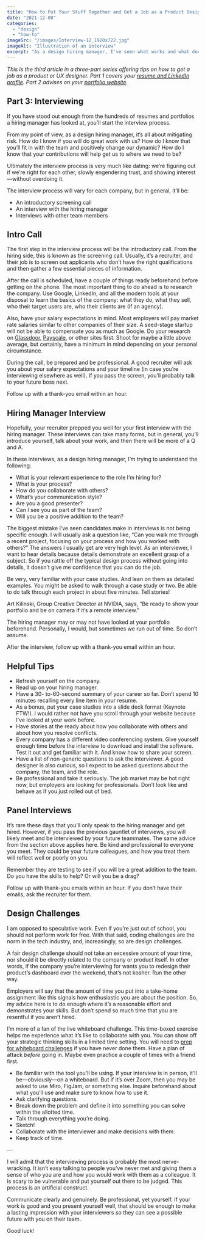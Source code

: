 ```yaml
---
title: "How to Put Your Stuff Together and Get a Job as a Product Designer: Part 3"
date: "2021-12-08"
categories: 
  - "design"
  - "how-to"
imageSrc: "/images/Interview-12_1920x722.jpg"
imageAlt: "Illustration of an interview"
excerpt: "As a design hiring manager, I've seen what works and what doesn't in product design interviews. From nailing the screening call to acing design challenges, here's my insider perspective on how to present yourself effectively throughout the interview process."
---
```


_This is the third article in a three-part series offering tips on how to get a job as a product or UX designer. Part 1 covers your [resume and LinkedIn profile](https://rogerwong.me/posts/how-to-put-your-stuff-together-and-get-a-job-as-a-product-designer-part-1/). Part 2 advises on your [portfolio website](https://rogerwong.me/posts/how-to-put-your-stuff-together-and-get-a-job-as-a-product-designer-part-2/)._

## Part 3: Interviewing

If you have stood out enough from the hundreds of resumes and portfolios a hiring manager has looked at, you’ll start the interview process.

From my point of view, as a design hiring manager, it’s all about mitigating risk. How do I know if you will do great work with us? How do I know that you’ll fit in with the team and positively change our dynamic? How do I know that your contributions will help get us to where we need to be?

Ultimately the interview process is very much like dating: we’re figuring out if we’re right for each other, slowly engendering trust, and showing interest—without overdoing it.

The interview process will vary for each company, but in general, it’ll be:

- An introductory screening call
- An interview with the hiring manager
- Interviews with other team members

## Intro Call

The first step in the interview process will be the introductory call. From the hiring side, this is known as the screening call. Usually, it’s a recruiter, and their job is to screen out applicants who don’t have the right qualifications and then gather a few essential pieces of information.

After the call is scheduled, have a couple of things ready beforehand before getting on the phone. The most important thing to do ahead is to research the company. Use Google, LinkedIn, and all the modern tools at your disposal to learn the basics of the company: what they do, what they sell, who their target users are, who their clients are (if an agency).

Also, have your salary expectations in mind. Most employers will pay market rate salaries similar to other companies of their size. A seed-stage startup will not be able to compensate you as much as Google. Do your research on [Glassdoor](https://www.glassdoor.com/), [Payscale](https://www.payscale.com/), or other sites first. Shoot for maybe a little above average, but certainly, have a minimum in mind depending on your personal circumstance.

During the call, be prepared and be professional. A good recruiter will ask you about your salary expectations and your timeline (in case you’re interviewing elsewhere as well). If you pass the screen, you’ll probably talk to your future boss next.

Follow up with a thank-you email within an hour.

## Hiring Manager Interview

Hopefully, your recruiter prepped you well for your first interview with the hiring manager. These interviews can take many forms, but in general, you’ll introduce yourself, talk about your work, and then there will be more of a Q and A.

In these interviews, as a design hiring manager, I’m trying to understand the following:

- What is your relevant experience to the role I’m hiring for?
- What is your process?
- How do you collaborate with others?
- What’s your communication style?
- Are you a good presenter?
- Can I see you as part of the team?
- Will you be a positive addition to the team?

The biggest mistake I’ve seen candidates make in interviews is not being specific enough. I will usually ask a question like, “Can you walk me through a recent project, focusing on your process and how you worked with others?” The answers I usually get are very high level. As an interviewer, I want to hear details because details demonstrate an excellent grasp of a subject. So if you rattle off the typical design process without going into details, it doesn’t give me confidence that you can do the job.

Be very, very familiar with your case studies. And lean on them as detailed examples. You might be asked to walk through a case study or two. Be able to do talk through each project in about five minutes. Tell stories!

Art Kilinski, Group Creative Director at NVIDIA, says, “Be ready to show your portfolio and be on camera if it’s a remote interview.”

The hiring manager may or may not have looked at your portfolio beforehand. Personally, I would, but sometimes we run out of time. So don’t assume.

After the interview, follow up with a thank-you email within an hour.

## Helpful Tips

- Refresh yourself on the company.
- Read up on your hiring manager.
- Have a 30- to-60-second summary of your career so far. Don’t spend 10 minutes recalling every line item in your resume.
- As a bonus, put your case studies into a slide deck format (Keynote FTW!). I would rather not have you scroll through your website because I’ve looked at your work before.
- Have stories at the ready about how you collaborate with others and about how you resolve conflicts.
- Every company has a different video conferencing system. Give yourself enough time before the interview to download and install the software. Test it out and get familiar with it. And know how to share your screen.
- Have a list of non-generic questions to ask the interviewer. A good designer is also curious, so I expect to be asked questions about the company, the team, and the role.
- Be professional and take it seriously. The job market may be hot right now, but employers are looking for professionals. Don’t look like and behave as if you just rolled out of bed.

## Panel Interviews

It’s rare these days that you’ll only speak to the hiring manager and get hired. However, if you pass the previous gauntlet of interviews, you will likely meet and be interviewed by your future teammates. The same advice from the section above applies here. Be kind and professional to everyone you meet. They could be your future colleagues, and how you treat them will reflect well or poorly on you.

Remember they are testing to see if you will be a great addition to the team. Do you have the skills to help? Or will you be a drag?

Follow up with thank-you emails within an hour. If you don’t have their emails, ask the recruiter for them.

## Design Challenges

I am opposed to speculative work. Even if you’re just out of school, you should not perform work for free. With that said, coding challenges are the norm in the tech industry, and, increasingly, so are design challenges.

A fair design challenge should not take an excessive amount of your time, nor should it be directly related to the company or product itself. In other words, if the company you’re interviewing for wants you to redesign their product’s dashboard over the weekend, that’s not kosher. Run the other way.

Employers will say that the amount of time you put into a take-home assignment like this signals how enthusiastic you are about the position. So, my advice here is to do enough where it’s a reasonable effort and demonstrates your skills. But don’t spend so much time that you are resentful if you aren’t hired.

I’m more of a fan of the live whiteboard challenge. This time-boxed exercise helps me experience what it’s like to collaborate with you. You can show off your strategic thinking skills in a limited time setting. You will need to [prep for whiteboard challenges](https://uxplanet.org/compiled-questions-for-your-whiteboard-product-design-challenge-4d3a386d1075) if you have never done them. Have a plan of attack _before_ going in. Maybe even practice a couple of times with a friend first.

- Be familiar with the tool you’ll be using. If your interview is in person, it’ll be—obviously—on a whiteboard. But if it’s over Zoom, then you may be asked to use Miro, FigJam, or something else. Inquire beforehand about what you’ll use and make sure to know how to use it.
- Ask clarifying questions.
- Break down the problem and define it into something you can solve within the allotted time.
- Talk through everything you’re doing.
- Sketch!
- Collaborate with the interviewer and make decisions with them.
- Keep track of time.

\--

I will admit that the interviewing process is probably the most nerve-wracking. It isn’t easy talking to people you’ve never met and giving them a sense of who you are and how you would work with them as a colleague. It is scary to be vulnerable and put yourself out there to be judged. This process is an artificial construct.

Communicate clearly and genuinely. Be professional, yet yourself. If your work is good and you present yourself well, that should be enough to make a lasting impression with your interviewers so they can see a possible future with you on their team.

Good luck!
